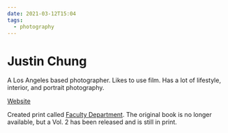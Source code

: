 ```yaml
---
date: 2021-03-12T15:04
tags:
  - photography
---
```


# Justin Chung

A Los Angeles based photographer. Likes to use film. Has a lot of lifestyle,
interior, and portrait photography.

[Website](https://justinchungstudio.com/)

Created print called [Faculty Department](https://facultydept.com/). The
original book is no longer available, but a Vol. 2 has been released and is
still in print.
